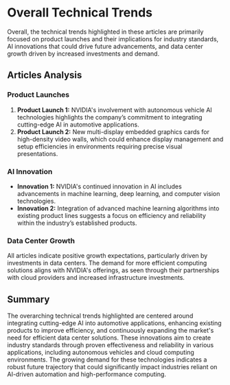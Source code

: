 # Overall Technical Trends

Overall, the technical trends highlighted in these articles are primarily focused on product launches and their implications for industry standards, AI innovations that could drive future advancements, and data center growth driven by increased investments and demand.

## Articles Analysis
### Product Launches
1. **Product Launch 1:** NVIDIA's involvement with autonomous vehicle AI technologies highlights the company’s commitment to integrating cutting-edge AI in automotive applications.
2. **Product Launch 2:** New multi-display embedded graphics cards for high-density video walls, which could enhance display management and setup efficiencies in environments requiring precise visual presentations.

### AI Innovation
- **Innovation 1:** NVIDIA's continued innovation in AI includes advancements in machine learning, deep learning, and computer vision technologies.
- **Innovation 2:** Integration of advanced machine learning algorithms into existing product lines suggests a focus on efficiency and reliability within the industry’s established products.

### Data Center Growth
All articles indicate positive growth expectations, particularly driven by investments in data centers. The demand for more efficient computing solutions aligns with NVIDIA's offerings, as seen through their partnerships with cloud providers and increased infrastructure investments.

## Summary

The overarching technical trends highlighted are centered around integrating cutting-edge AI into automotive applications, enhancing existing products to improve efficiency, and continuously expanding the market's need for efficient data center solutions. These innovations aim to create industry standards through proven effectiveness and reliability in various applications, including autonomous vehicles and cloud computing environments. The growing demand for these technologies indicates a robust future trajectory that could significantly impact industries reliant on AI-driven automation and high-performance computing.